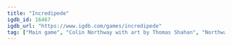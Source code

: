 ```yaml
---
title: "Incredipede"
igdb_id: 16467
igdb_url: "https://www.igdb.com/games/incredipede"
tag: ["Main game", "Colin Northway with art by Thomas Shahan", "Northway Games", "Puzzle", "Simulator", "Adventure", "Indie", "Single player", "Action"]
---
```

